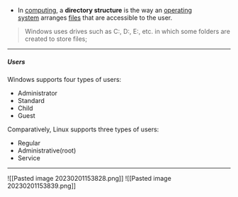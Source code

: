 - In [computing](https://en.wikipedia.org/wiki/Computing "Computing"), a **directory structure** is the way an [operating system](https://en.wikipedia.org/wiki/Operating_system "Operating system") arranges [files](https://en.wikipedia.org/wiki/Computer_file "Computer file") that are accessible to the user.

> Windows uses drives such as C:\, D:\, E:\, etc. in which some folders are created to store files;



---
##### Users
Windows supports four types of users:

-   Administrator
-   Standard
-   Child
-   Guest

Comparatively, Linux supports three types of users:

-   Regular
-   Administrative(root)
-   Service

---

![[Pasted image 20230201153828.png]]
![[Pasted image 20230201153839.png]]
